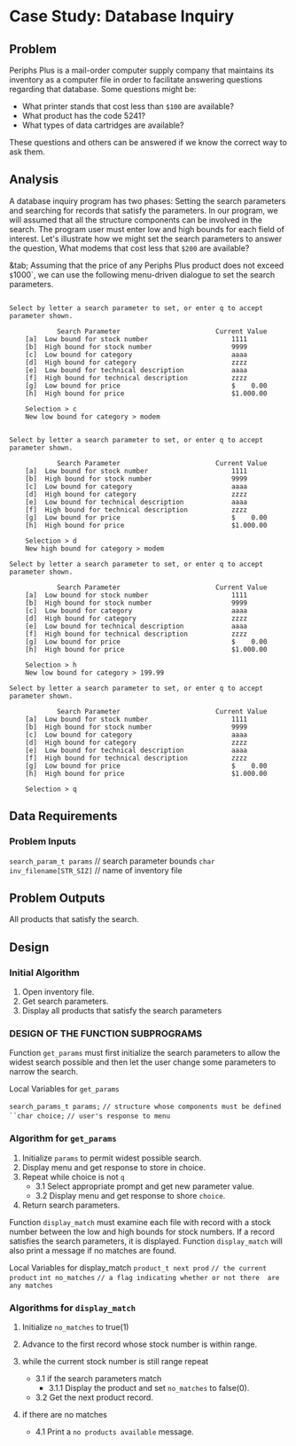# Case Study: Database Inquiry  

## Problem

Periphs Plus is a mail-order computer supply company that maintains its inventory
as a  computer file in order to facilitate answering questions regarding that database.
Some questions might be:

- What printer stands that cost less than `$100` are available?
- What product has the code 5241?
- What types of data cartridges are available?

These questions and others can be answered if we know the correct way to ask them.

## Analysis

A database inquiry program has two phases: Setting the search parameters and searching for records that satisfy the parameters.
In our program, we will assumed that all the structure components can be involved in the search. The program user must enter low and
high bounds for each field of interest. Let's illustrate how we might set the search parameters to answer the question, What modems that
cost less that `$200` are available?

&tab; Assuming that the price of any Periphs Plus product does not exceed `$`1000`, we can use the following menu-driven dialogue to set
the search parameters.

``` Menu-Driven Dialogue

Select by letter a search parameter to set, or enter q to accept parameter shown.

            Search Parameter                        Current Value
    [a]  Low bound for stock number                     1111
    [b]  High bound for stock number                    9999
    [c]  Low bound for category                         aaaa
    [d]  High bound for category                        zzzz
    [e]  Low bound for technical description            aaaa
    [f]  High bound for technical description           zzzz
    [g]  Low bound for price                            $    0.00
    [h]  High bound for price                           $1.000.00

    Selection > c
    New low bound for category > modem


Select by letter a search parameter to set, or enter q to accept parameter shown.

            Search Parameter                        Current Value
    [a]  Low bound for stock number                     1111
    [b]  High bound for stock number                    9999
    [c]  Low bound for category                         aaaa
    [d]  High bound for category                        zzzz
    [e]  Low bound for technical description            aaaa
    [f]  High bound for technical description           zzzz
    [g]  Low bound for price                            $    0.00
    [h]  High bound for price                           $1.000.00

    Selection > d
    New high bound for category > modem

Select by letter a search parameter to set, or enter q to accept parameter shown.

            Search Parameter                        Current Value
    [a]  Low bound for stock number                     1111
    [b]  High bound for stock number                    9999
    [c]  Low bound for category                         aaaa
    [d]  High bound for category                        zzzz
    [e]  Low bound for technical description            aaaa
    [f]  High bound for technical description           zzzz
    [g]  Low bound for price                            $    0.00
    [h]  High bound for price                           $1.000.00

    Selection > h
    New low bound for category > 199.99

Select by letter a search parameter to set, or enter q to accept parameter shown.

            Search Parameter                        Current Value
    [a]  Low bound for stock number                     1111
    [b]  High bound for stock number                    9999
    [c]  Low bound for category                         aaaa
    [d]  High bound for category                        zzzz
    [e]  Low bound for technical description            aaaa
    [f]  High bound for technical description           zzzz
    [g]  Low bound for price                            $    0.00
    [h]  High bound for price                           $1.000.00

    Selection > q
```

## Data Requirements

### Problem Inputs

`search_param_t params` // search parameter bounds
`char inv_filename[STR_SIZ]` // name of inventory file

## Problem Outputs

All products that satisfy the search.

## Design

### Initial Algorithm

1. Open inventory file.
2. Get search parameters.
3. Display all products that satisfy the search parameters

### DESIGN OF THE FUNCTION SUBPROGRAMS

Function `get_params` must first initialize the search parameters to allow the widest search possible and then
let the user change some parameters to narrow the search.

Local Variables for `get_params`

`search_params_t params;` `// structure whose components must be defined
``char choice;` `// user's response to menu`

### Algorithm for `get_params`

1. Initialize `params` to permit widest possible search.
2. Display menu and get response to store in choice.
3. Repeat while choice is not `q`
   - 3.1 Select appropriate prompt and get new parameter value.
   - 3.2 Display menu and get response to shore `choice`.
4. Return search parameters.

Function `display_match` must examine each file with record with a stock number
between the low and high bounds for stock numbers. If a record satisfies the search
parameters, it is displayed. Function `display_match` will also print a message if no matches are found.

Local Variables for display_match
`product_t next prod` `// the current product`
`int no_matches` `// a flag indicating whether or not there  are any matches`

### Algorithms for `display_match`

1. Initialize `no_matches` to true(1)
2. Advance to the first record whose stock number is within range.
3. while the current stock number is still range repeat

   - 3.1 if the search parameters match
     - 3.1.1 Display the product and set `no_matches` to false(0).
   - 3.2 Get the next product record.
4. if there are no matches
   - 4.1 Print a `no products available` message.